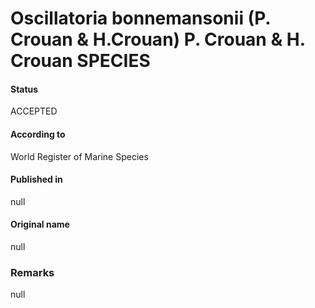 # Oscillatoria bonnemansonii (P. Crouan & H.Crouan) P. Crouan & H. Crouan SPECIES

#### Status
ACCEPTED

#### According to
World Register of Marine Species

#### Published in
null

#### Original name
null

### Remarks
null